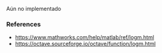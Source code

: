 Aún no implementado

### References

* https://www.mathworks.com/help/matlab/ref/logm.html
* https://octave.sourceforge.io/octave/function/logm.html
